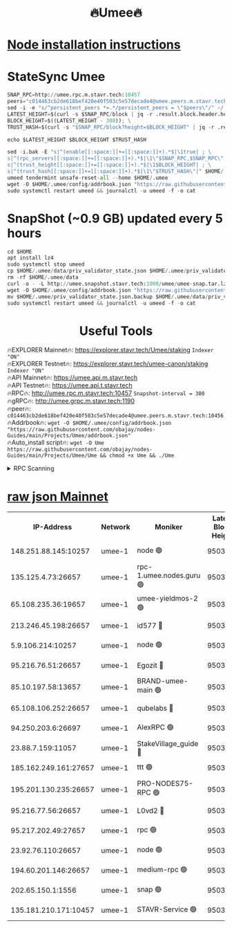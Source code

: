 <h1 align="center"> 🔥Umee🔥</h1>


[Node installation instructions](https://github.com/obajay/nodes-Guides/tree/main/Projects/Umee)
=
# StateSync Umee
```python
SNAP_RPC=http://umee.rpc.m.stavr.tech:10457
peers="c014463cb2de618bef420e40f503c5e57decade4@umee.peers.m.stavr.tech:10456"
sed -i -e "s/^persistent_peers *=.*/persistent_peers = \"$peers\"/" ~/.umee/config/config.toml
LATEST_HEIGHT=$(curl -s $SNAP_RPC/block | jq -r .result.block.header.height); \
BLOCK_HEIGHT=$((LATEST_HEIGHT - 300)); \
TRUST_HASH=$(curl -s "$SNAP_RPC/block?height=$BLOCK_HEIGHT" | jq -r .result.block_id.hash)

echo $LATEST_HEIGHT $BLOCK_HEIGHT $TRUST_HASH

sed -i.bak -E "s|^(enable[[:space:]]+=[[:space:]]+).*$|\1true| ; \
s|^(rpc_servers[[:space:]]+=[[:space:]]+).*$|\1\"$SNAP_RPC,$SNAP_RPC\"| ; \
s|^(trust_height[[:space:]]+=[[:space:]]+).*$|\1$BLOCK_HEIGHT| ; \
s|^(trust_hash[[:space:]]+=[[:space:]]+).*$|\1\"$TRUST_HASH\"|" $HOME/.umee/config/config.toml
umeed tendermint unsafe-reset-all --home $HOME/.umee
wget -O $HOME/.umee/config/addrbook.json "https://raw.githubusercontent.com/obajay/nodes-Guides/main/Projects/Umee/addrbook.json"
sudo systemctl restart umeed && journalctl -u umeed -f -o cat
```
# SnapShot (~0.9 GB) updated every 5 hours
```python
cd $HOME
apt install lz4
sudo systemctl stop umeed
cp $HOME/.umee/data/priv_validator_state.json $HOME/.umee/priv_validator_state.json.backup
rm -rf $HOME/.umee/data
curl -o - -L http://umee.snapshot.stavr.tech:1000/umee/umee-snap.tar.lz4 | lz4 -c -d - | tar -x -C $HOME/.umee --strip-components 2
wget -O $HOME/.umee/config/addrbook.json "https://raw.githubusercontent.com/obajay/nodes-Guides/main/Projects/Umee/addrbook.json"
mv $HOME/.umee/priv_validator_state.json.backup $HOME/.umee/data/priv_validator_state.json
sudo systemctl restart umeed && journalctl -u umeed -f -o cat
```
 <h1 align="center"> Useful Tools</h1>

🔥EXPLORER Mainnet🔥:      https://explorer.stavr.tech/Umee/staking             `Indexer "ON"` \
🔥EXPLORER Testnet🔥:        https://explorer.stavr.tech/umee-canon/staking      `Indexer "ON"` \
🔥API Mainnet🔥:                   https://umee.api.m.stavr.tech \
🔥API Testnet🔥:                     https://umee.api.t.stavr.tech \
🔥RPC🔥:                                   http://umee.rpc.m.stavr.tech:10457                     `Snapshot-interval = 300` \
🔥gRPC🔥:                              http://umee.grpc.m.stavr.tech:1190 \
🔥peer🔥:                     `c014463cb2de618bef420e40f503c5e57decade4@umee.peers.m.stavr.tech:10456` \
🔥Addrbook🔥:    ```wget -O $HOME/.umee/config/addrbook.json "https://raw.githubusercontent.com/obajay/nodes-Guides/main/Projects/Umee/addrbook.json"``` \
🔥Auto_install script🔥: ```wget -O Ume https://raw.githubusercontent.com/obajay/nodes-Guides/main/Projects/Umee/Ume && chmod +x Ume && ./Ume```

<details>
<summary>RPC Scanning</summary>

<h2 align="center"> We scan nodes in real time every 4 hours. And we provide the final result of RPC endpoints.
We cannot influence the operation of these nodes in any way. </h2>


```python
If Voting Power is higher than 0 --> then the Node is a validator of the network and may be subject to attack and be a potential threat to the chain.
```
```python
We marked such validators with a red symbol
```

</details>

[raw json Mainnet](https://rpc-check.umeem.stavr.tech/umeem/rpc-umeem-result.json)
=



<table><tr><th>IP-Address</th><th>Network</th><th>Moniker</th><th>Latest Block Height</th><th>Earliest Block Height</th><th>Catching Up</th><th>Voting Power</th><th>Scan Time</th></tr><tr><td>148.251.88.145:10257</td><td>umee-1</td><td>node 🟢</td><td>9503360</td><td>5050395</td><td>False</td><td>0</td><td>2023-12-02T16:53:38.256493409UTC</td></tr><tr><td>135.125.4.73:26657</td><td>umee-1</td><td>rpc-1.umee.nodes.guru 🟢</td><td>9503376</td><td>5167386</td><td>False</td><td>0</td><td>2023-12-02T16:55:15.271856232UTC</td></tr><tr><td>65.108.235.36:19657</td><td>umee-1</td><td>umee-yieldmos-2 🟢</td><td>9503354</td><td>6986686</td><td>False</td><td>0</td><td>2023-12-02T16:53:02.978950532UTC</td></tr><tr><td>213.246.45.198:26657</td><td>umee-1</td><td>id577 🔴</td><td>9503361</td><td>7100001</td><td>False</td><td>35121267</td><td>2023-12-02T16:53:42.744505600UTC</td></tr><tr><td>5.9.106.214:10257</td><td>umee-1</td><td>node 🟢</td><td>9503371</td><td>7942001</td><td>False</td><td>0</td><td>2023-12-02T16:54:46.036240452UTC</td></tr><tr><td>95.216.76.51:26657</td><td>umee-1</td><td>Egozit 🔴</td><td>9503376</td><td>8262001</td><td>False</td><td>38024134</td><td>2023-12-02T16:55:14.965119996UTC</td></tr><tr><td>85.10.197.58:13657</td><td>umee-1</td><td>BRAND-umee-main 🟢</td><td>9503364</td><td>8427832</td><td>False</td><td>0</td><td>2023-12-02T16:54:00.213158695UTC</td></tr><tr><td>65.108.106.252:26657</td><td>umee-1</td><td>qubelabs 🔴</td><td>9503364</td><td>8825432</td><td>False</td><td>37131433</td><td>2023-12-02T16:54:00.573717120UTC</td></tr><tr><td>94.250.203.6:26697</td><td>umee-1</td><td>AlexRPC 🟢</td><td>9503363</td><td>8910001</td><td>False</td><td>0</td><td>2023-12-02T16:53:57.834118547UTC</td></tr><tr><td>23.88.7.159:11057</td><td>umee-1</td><td>StakeVillage_guide 🔴</td><td>9503370</td><td>9137726</td><td>False</td><td>1171607</td><td>2023-12-02T16:54:36.311828427UTC</td></tr><tr><td>185.162.249.161:27657</td><td>umee-1</td><td>ttt 🟢</td><td>9503369</td><td>9321953</td><td>False</td><td>0</td><td>2023-12-02T16:54:29.872238325UTC</td></tr><tr><td>195.201.130.235:26657</td><td>umee-1</td><td>PRO-NODES75-RPC 🟢</td><td>9503370</td><td>9403370</td><td>False</td><td>0</td><td>2023-12-02T16:54:40.650194919UTC</td></tr><tr><td>95.216.77.56:26657</td><td>umee-1</td><td>L0vd2 🔴</td><td>9503379</td><td>9403379</td><td>False</td><td>37806332</td><td>2023-12-02T16:55:32.591808361UTC</td></tr><tr><td>95.217.202.49:27657</td><td>umee-1</td><td>rpc 🟢</td><td>9503369</td><td>9440090</td><td>False</td><td>0</td><td>2023-12-02T16:54:29.576921751UTC</td></tr><tr><td>23.92.76.110:26657</td><td>umee-1</td><td>node 🟢</td><td>9503383</td><td>9468001</td><td>False</td><td>0</td><td>2023-12-02T16:55:54.055632945UTC</td></tr><tr><td>194.60.201.146:26657</td><td>umee-1</td><td>medium-rpc 🟢</td><td>9503363</td><td>9484365</td><td>False</td><td>0</td><td>2023-12-02T16:53:55.305879616UTC</td></tr><tr><td>202.65.150.1:1556</td><td>umee-1</td><td>snap 🟢</td><td>9503371</td><td>9500344</td><td>False</td><td>0</td><td>2023-12-02T16:54:41.558428872UTC</td></tr><tr><td>135.181.210.171:10457</td><td>umee-1</td><td>STAVR-Service 🟢</td><td>9503377</td><td>9503001</td><td>False</td><td>0</td><td>2023-12-02T16:55:21.908988925UTC</td></tr></table>
